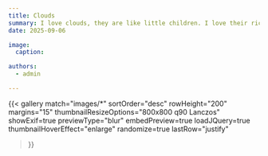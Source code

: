 ```yaml
---
title: Clouds
summary: I love clouds, they are like little children. I love their rich colors, like the changing personalities of children. I love how they chase and run through the sky, carefree and carefree.
date: 2025-09-06

image:
  caption: 

authors:
  - admin

---
```

{{< gallery 
  match="images/*" 
  sortOrder="desc" 
  rowHeight="200" 
  margins="15" 
  thumbnailResizeOptions="800x800 q90 Lanczos" 
  showExif=true 
  previewType="blur" 
  embedPreview=true 
  loadJQuery=true
  thumbnailHoverEffect="enlarge" 
  randomize=true 
  lastRow="justify" 
>}}
